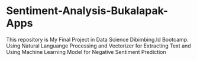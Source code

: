 # Sentiment-Analysis-Bukalapak-Apps
This repository is My Final Project in Data Science Dibimbing.Id Bootcamp. Using Natural Languange Processing and Vectorizer for Extracting Text and Using Machine Learning Model for Negative Sentiment Prediction
